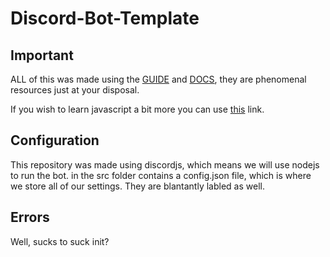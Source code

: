 # Discord-Bot-Template

## Important
ALL of this was made using the [GUIDE](https://discordjs.guide/) and [DOCS](https://discord.js.org/), they are phenomenal resources just at your disposal.

If you wish to learn javascript a bit more you can use [this](https://javascript.info) link.

## Configuration
This repository was made using discordjs, which means we will use nodejs to run the bot. in the src folder contains a config.json file, which is where we store all of our settings. They are blantantly labled as well.

## Errors
Well, sucks to suck init?
